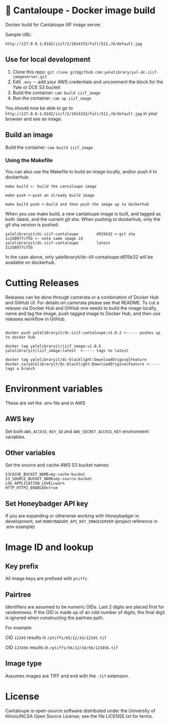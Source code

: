 # 🍈 Cantaloupe - Docker image build

Docker build for Cantaloupe IIIF image server.

Sample URL:

`http://127.0.0.1:8182/iiif/2/1014333/full/512,/0/default.jpg`

## Use for local development

1. Clone this repo: `git clone git@github.com:yalelibrary/yul-dc-iiif-imageserver.git`
2. Edit `.env` -- add your AWS credentials and uncomment the block for the Yale or DCE S3 bucket
3. Build the container: `cam build iiif_image`
4. Run the container: `cam up iiif_image`

You should now be able to go to `http://127.0.0.1:8182/iiif/2/1014333/full/512,/0/default.jpg` in your browser and see an image.

## Build an image

Build the container: `cam build iiif_image`

### Using the Makefile

You can also use the Makefile to build an image locally, and/or push it to dockerhub:

```
make build <- build the cantaloupe image

make push <-push an already build image

make build push <-build and then push the image up to dockerhub
```
When you use make build, a new cantaloupe image is built, and tagged as both :latest, and the current git sha.  When
pushing to dockerhub, only the git sha version is pushed.
```
yalelibraryit/dc-iiif-cantaloupe        d915b32 <-git sha   1c2d8977cf5b <- note same image id
yalelibraryit/dc-iiif-cantaloupe        latest              1c2d8977cf5b
```
In the case above, only  yalelibraryit/dc-iiif-cantaloupe:d915b32 will be available on dockerhub.


# Cutting Releases

Releases can be done through camerata or a combination of Docker Hub and GitHub UI.  For details on camerata please see that README.  To cut a release via Docker Hub and GitHub one needs to build the image locally, name and tag the image, push tagged image to Docker Hub, and then use releases workflow in GitHub.

```

docker push yalelibraryit/dc-iiif-cantaloupe:v1.0.2 <----- pushes up to docker hub

docker tag yalelibraryit/iiif_image:v1.0.5 yalelibraryit/iiif_image:latest  <----- tags to latest

docker tag yalelibraryit/dc-blacklight:DownloadOriginalFeature docker.io/yalelibraryit/dc-blacklight:DownloadOriginalFeature <----- tags a branch

```

# Environment variables

These are set the .env file and in AWS

## AWS key

Set both `AWS_ACCESS_KEY_ID` and `AWS_SECRET_ACCESS_KEY` environment variables.

## Other variables

Set the source and cache AWS S3 bucket names:

```
S3CACHE_BUCKET_NAME=my-cache-bucket
S3_SOURCE_BUCKET_NAME=my-source-bucket
LOG_APPLICATION_LEVEL=warn
HTTP_HTTP2_ENABLED=true
```
## Set Honeybadger API key

If you are expanding or otherwise working with Honeybadger in development, set `HONEYBADGER_API_KEY_IMAGESERVER` (project reference in .env example)

# Image ID and lookup

## Key prefix

All image keys are prefixed with `ptiffs`

## Pairtree

Identifiers are assumed to be numeric OIDs. Last 2 digits are placed first for randomness. If the OID is made up of an odd number of digits, the final digit is ignored when constructing the pairtree path.

For example:

OID `12345` results in `/ptiffs/45/12/34/12345.tif`

OID `123456` results in `/ptiffs/56/12/34/56/123456.tif`

## Image type

Assumes images are TIFF and end with the `.tif` extension.

# License

Cantaloupe is open-source software distributed under the University of Illinois/NCSA Open Source License; see the file LICENSE.txt for terms.
